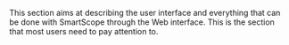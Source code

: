 This section aims at describing the user interface and everything that can be done with SmartScope through the Web interface. This is the section that most users need to pay attention to.